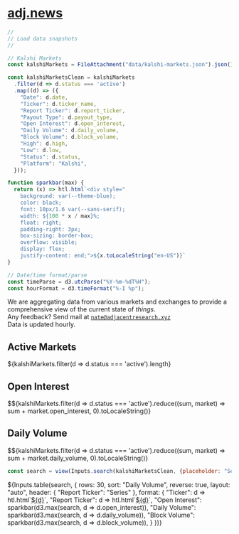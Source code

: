 # [adj.news](https://adj.news) 

```js
//
// Load data snapshots
//

// Kalshi Markets 
const kalshiMarkets = FileAttachment("data/kalshi-markets.json").json();
```

```js
const kalshiMarketsClean = kalshiMarkets
  .filter(d => d.status === 'active')
  .map((d) => ({
    "Date": d.date,
    "Ticker": d.ticker_name,
    "Report Ticker": d.report_ticker,
    "Payout Type": d.payout_type,
    "Open Interest": d.open_interest,
    "Daily Volume": d.daily_volume,
    "Block Volume": d.block_volume,
    "High": d.high,
    "Low": d.low,
    "Status": d.status,
    "Platform": "Kalshi",
  }));
```

```js
function sparkbar(max) {
  return (x) => htl.html`<div style="
    background: var(--theme-blue);
    color: black;
    font: 10px/1.6 var(--sans-serif);
    width: ${100 * x / max}%;
    float: right;
    padding-right: 3px;
    box-sizing: border-box;
    overflow: visible;
    display: flex;
    justify-content: end;">${x.toLocaleString("en-US")}`
}
```

```js
// Date/time format/parse
const timeParse = d3.utcParse("%Y-%m-%dT%H");
const hourFormat = d3.timeFormat("%-I %p");
```

We are aggregating data from various markets and exchanges to provide a comprehensive view of the current state of *things*. <br/>Any feedback? Send mail at <code>[nate@adjacentresearch.xyz](mailto:nate@adjacentresearch.xyz)</code> <br/> Data is updated hourly.

<div class="grid grid-cols-4">
  <div class="card" style="color: inherit;">
    <h2>Active Markets</h2>
    <span class="big">${kalshiMarkets.filter(d => d.status === 'active').length}</span>
  </div>
  <div class="card" style="color: inherit;">
    <h2>Open Interest</h2>
    <span class="big">$${kalshiMarkets.filter(d => d.status === 'active').reduce((sum, market) => sum + market.open_interest, 0).toLocaleString()}</span>
  </div>
  <div class="card" style="color: inherit;">
    <h2>Daily Volume</h2>
    <span class="big">$${kalshiMarkets.filter(d => d.status === 'active').reduce((sum, market) => sum + market.daily_volume, 0).toLocaleString()}</span>
  </div>
</div>

```js
const search = view(Inputs.search(kalshiMarketsClean, {placeholder: "Search markets…"}));
```

<div class="table-responsive">
  <div class="card" style="padding: 0;">
    ${Inputs.table(search, {
      rows: 30, 
      sort: "Daily Volume", 
      reverse: true,
      layout: "auto",
      header: {
        "Report Ticker": "Series"
      },
      format: {
        "Ticker": d => htl.html`<a href="https://kalshi.com/markets/${d}" target="_blank">${d}</a>`,
        "Report Ticker": d => htl.html`<a href="https://kalshi.com/markets/${d}" target="_blank">${d}</a>`,
        "Open Interest": sparkbar(d3.max(search, d => d.open_interest)),
        "Daily Volume": sparkbar(d3.max(search, d => d.daily_volume)),
        "Block Volume": sparkbar(d3.max(search, d => d.block_volume)),
      }
    })}
  </div>
</div>